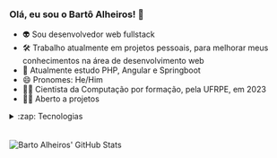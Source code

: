### Olá, eu sou o Bartô Alheiros! 👋
- 👽 Sou desenvolvedor web fullstack
- 🛠 Trabalho atualmente em projetos pessoais, para melhorar meus conhecimentos na área de desenvolvimento web
- 🌱 Atualmente estudo PHP, Angular e Springboot
- 😄 Pronomes: He/Him
- 👨‍🎓 Cientista da Computação por formação, pela UFRPE, em 2023
- 🕵️‍♀️ Aberto a projetos

<details>
<summary>:zap: Tecnologias</summary>
<div style="display: inline_block">
  <img align="center" alt="Barto-Angular" height="30" width="30" src="https://cdn.jsdelivr.net/gh/devicons/devicon/icons/angularjs/angularjs-original.svg" />
  <img align="center" alt="Barto-PHP" height="45" width="40"  src="https://cdn.jsdelivr.net/gh/devicons/devicon/icons/php/php-original.svg" />        
  <img align="center" alt="Barto-Java" height="30" width="42" style="margin: 0 20 20 20;" src="./img/java-logo.png">
  <img align="center" alt="Barto-Spring" height="60" width="60" style="padding-bottom: 30;" src="./img/spring-logo.svg">
</div>
</details>

<br />

<div style="display: inline_block"><br>
  <img align="left" alt="Barto Alheiros' GitHub Stats" src="https://readme-stats-bartoalheiros.vercel.app/api?username=bartoalheiros&show_icons=true&hide_border=false&title_color=ff652f&icon_color=FFE400&bg_color=09131B&text_color=ffffff&border_color=0c1a25" />
<div>
